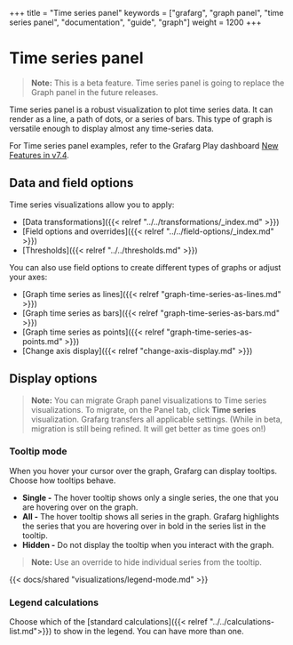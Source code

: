 +++
title = "Time series panel"
keywords = ["grafarg", "graph panel", "time series panel", "documentation", "guide", "graph"]
weight = 1200
+++

# Time series panel

> **Note:** This is a beta feature. Time series panel is going to replace the Graph panel in the future releases.

Time series panel is a robust visualization to plot time series data. It can render as a line, a path of dots, or a series of bars. This type of graph is versatile enough to display almost any time-series data.

For Time series panel examples, refer to the Grafarg Play dashboard [New Features in v7.4](https://play.grafarg.org/d/nP8rcffGk/new-features-in-v7-4?orgId=1).

## Data and field options

Time series visualizations allow you to apply:

- [Data transformations]({{< relref "../../transformations/_index.md" >}})
- [Field options and overrides]({{< relref "../../field-options/_index.md" >}})
- [Thresholds]({{< relref "../../thresholds.md" >}})

You can also use field options to create different types of graphs or adjust your axes:

- [Graph time series as lines]({{< relref "graph-time-series-as-lines.md" >}})
- [Graph time series as bars]({{< relref "graph-time-series-as-bars.md" >}})
- [Graph time series as points]({{< relref "graph-time-series-as-points.md" >}})
- [Change axis display]({{< relref "change-axis-display.md" >}})

## Display options

> **Note:** You can migrate Graph panel visualizations to Time series visualizations. To migrate, on the Panel tab, click **Time series** visualization. Grafarg transfers all applicable settings. (While in beta, migration is still being refined. It will get better as time goes on!)

### Tooltip mode

When you hover your cursor over the graph, Grafarg can display tooltips. Choose how tooltips behave.

- **Single -** The hover tooltip shows only a single series, the one that you are hovering over on the graph.
- **All -** The hover tooltip shows all series in the graph. Grafarg highlights the series that you are hovering over in bold in the series list in the tooltip.
- **Hidden -** Do not display the tooltip when you interact with the graph.

> **Note:** Use an override to hide individual series from the tooltip.

{{< docs/shared "visualizations/legend-mode.md" >}}

### Legend calculations

Choose which of the [standard calculations]({{< relref "../../calculations-list.md">}}) to show in the legend. You can have more than one.
